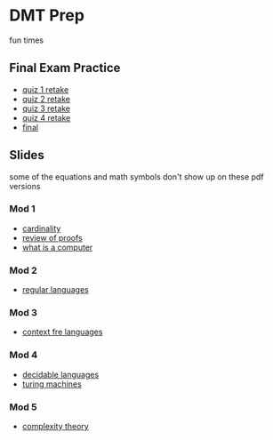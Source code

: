 # DMT Prep
fun times 

## Final Exam Practice
- [quiz 1 retake](practice/q1.md)
- [quiz 2 retake](practice/q2.md)
- [quiz 3 retake](practice/q3.md)
- [quiz 4 retake](practice/q4.md)
- [final](practice/final.md)

## Slides
some of the equations and math symbols don't show up on these pdf versions 

### Mod 1
- [cardinality](slides/01_cardinality.pdf)
- [review of proofs](slides/01_reviewofproofs.pdf)
- [what is a computer](slides/01_whatisacomputer.pdf)

### Mod 2
- [regular languages](slides/02_regularlanguages.pdf)

### Mod 3
- [context fre languages](slides/03_contextfreelanguages.pdf)

### Mod 4
- [decidable languages](slides/04_decidablelanguages.pdf)
- [turing machines](slides/04_turingmachines.pdf)

### Mod 5
- [complexity theory](slides/05_complexitytheory.pdf)
